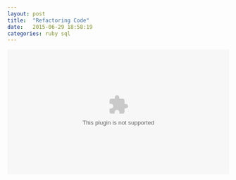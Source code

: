 ```yaml
---
layout: post
title:  "Refactoring Code"
date:   2015-06-29 18:58:19
categories: ruby sql
---
```


<style>

	.videoWrapper {
	    position: relative;
	    padding-bottom: 56.25%;
	    height: 0;
	}

	.videoWrapper iframe,
	.videoWrapper embed,
	.videoWrapper object {
	    position: absolute;
	    width: 100%;
	    height: 100%;
	    left: 0;
	    top: 0;
	}

</style>
<div class="videoWrapper">
<object width="800" height="800" data="http://shemeansbusiness.me/jeannie-refactor-code.swf">
  </object>
</div>
